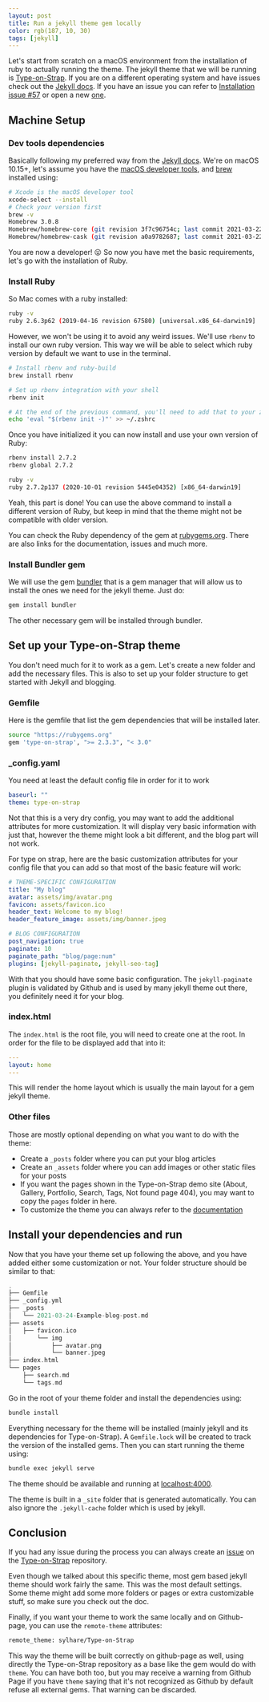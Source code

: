 ```yaml
---
layout: post
title: Run a jekyll theme gem locally
color: rgb(187, 10, 30)
tags: [jekyll]
---
```


Let's start from scratch on a macOS environment from the installation of ruby to actually running the theme.
The jekyll theme that we will be running is [Type-on-Strap](https://github.com/sylhare/Type-on-Strap).
If you are on a different operating system and have issues check out the [Jekyll docs](https://jekyllrb.com/docs/installation/).
If you have an issue you can refer to [Installation issue #57](https://github.com/sylhare/Type-on-Strap/issues/57) or open a new [one](https://github.com/sylhare/Type-on-Strap/issues/new/choose).

## Machine Setup

### Dev tools dependencies

Basically following my preferred way from the [Jekyll docs](https://jekyllrb.com/docs/installation/).
We're on macOS 10.15+, let's assume you have the [macOS developer tools](https://developer.apple.com/xcode/), and [brew](https://brew.sh/) installed using:

```bash
# Xcode is the macOS developer tool
xcode-select --install
# Check your version first
brew -v
Homebrew 3.0.8
Homebrew/homebrew-core (git revision 3f7c96754c; last commit 2021-03-22)
Homebrew/homebrew-cask (git revision a0a9782687; last commit 2021-03-22)
```

You are now a developer! 😛
So now you have met the basic requirements, let's go with the installation of Ruby. 

### Install Ruby
So Mac comes with a ruby installed:

```bash
ruby -v
ruby 2.6.3p62 (2019-04-16 revision 67580) [universal.x86_64-darwin19]
```

However, we won't be using it to avoid any weird issues. We'll use `rbenv` to install our own ruby version. 
This way we will be able to select which ruby version by default we want to use in the terminal.

```bash
# Install rbenv and ruby-build
brew install rbenv

# Set up rbenv integration with your shell
rbenv init

# At the end of the previous command, you'll need to add that to your zshrc
echo 'eval "$(rbenv init -)"' >> ~/.zshrc
```

Once you have initialized it you can now install and use your own version of Ruby:

```bash
rbenv install 2.7.2
rbenv global 2.7.2

ruby -v
ruby 2.7.2p137 (2020-10-01 revision 5445e04352) [x86_64-darwin19]
```

Yeah, this part is done! You can use the above command to install a different version of Ruby, 
but keep in mind that the theme might not be compatible with older version. 

You can check the Ruby dependency of the gem at [rubygems.org](https://rubygems.org/gems/type-on-strap/).
There are also links for the documentation, issues and much more.

### Install Bundler gem

We will use the gem [bundler](https://bundler.io/) that is a gem manager that will allow us to install the ones we need for the jekyll theme.
Just do:

```bash
gem install bundler
```

The other necessary gem will be installed through bundler.

## Set up your Type-on-Strap theme

You don't need much for it to work as a gem.
Let's create a new folder and add the necessary files.
This is also to set up your folder structure to get started with Jekyll and blogging.

### Gemfile

Here is the gemfile that list the gem dependencies that will be installed later.

```bash
source "https://rubygems.org"
gem 'type-on-strap', ">= 2.3.3", "< 3.0"
```

### _config.yaml

You need at least the default config file in order for it to work

```yaml
baseurl: ""
theme: type-on-strap
```

Not that this is a very dry config, you may want to add the additional attributes for more customization.
It will display very basic information with just that, however the theme might look a bit different, and the blog part will not work. 

For type on strap, here are the basic customization attributes for your config file that you can add
so that most of the basic feature will work:

```yaml
# THEME-SPECIFIC CONFIGURATION
title: "My blog"
avatar: assets/img/avatar.png
favicon: assets/favicon.ico
header_text: Welcome to my blog!
header_feature_image: assets/img/banner.jpeg

# BLOG CONFIGURATION
post_navigation: true
paginate: 10
paginate_path: "blog/page:num"
plugins: [jekyll-paginate, jekyll-seo-tag]
```

With that you should have some basic configuration. 
The `jekyll-paginate` plugin is validated by Github and is used by many jekyll theme out there, you definitely need it for your blog.  

### index.html

The `index.html` is the root file, you will need to create one at the root.
In order for the file to be displayed add that into it:

```yaml
---
layout: home
---
```

This will render the home layout which is usually the main layout for a gem jekyll theme.

### Other files

Those are mostly optional depending on what you want to do with the theme:

- Create a `_posts` folder where you can put your blog articles
- Create an `_assets` folder where you can add images or other static files for your posts  
- If you want the pages shown in the Type-on-Strap demo site (About, Gallery, Portfolio, Search, Tags, Not found page 404),
you may want to copy the `pages` folder in here.
- To customize the theme you can always refer to the [documentation](https://github.com/sylhare/Type-on-Strap#configure-type-on-strap-)

## Install your dependencies and run

Now that you have your theme set up following the above, and you have added either some customization or not. 
Your folder structure should be similar to that:

```groovy
.
├── Gemfile
├── _config.yml
├── _posts
│   └── 2021-03-24-Example-blog-post.md
├── assets
│   ├── favicon.ico
│       └── img
│           ├── avatar.png
│           └── banner.jpeg
├── index.html
└── pages
    ├── search.md
    └── tags.md
```

Go in the root of your theme folder and install the dependencies using:

```bash
bundle install
```

Everything necessary for the theme will be installed (mainly jekyll and its dependencies for Type-on-Strap).
A `Gemfile.lock` will be created to track the version of the installed gems.
Then you can start running the theme using:

```bash
bundle exec jekyll serve
```

The theme should be available and running at [localhost:4000](http://localhost:4000).

The theme is built in a `_site` folder that is generated automatically. 
You can also ignore the `.jekyll-cache` folder which is used by jekyll.

## Conclusion

If you had any issue during the process you can always create an [issue](https://github.com/sylhare/Type-on-Strap/issues/new/choose) on the [Type-on-Strap](https://github.com/sylhare/Type-on-Strap) repository.

Even though we talked about this specific theme, most gem based jekyll theme should work fairly the same. This was the most default settings.
Some theme might add some more folders or pages or extra customizable stuff, so make sure you check out the doc.

Finally, if you want your theme to work the same locally and on Github-page, you can use the `remote-theme` attributes:

```bash
remote_theme: sylhare/Type-on-Strap
```

This way the theme will be built correctly on github-page as well, using directly the Type-on-Strap repository as a base like the gem would do with `theme`.
You can have both too, but you may receive a warning from Github Page if you have `theme` saying that it's not recognized as Github by default refuse all external gems.
That warning can be discarded.
